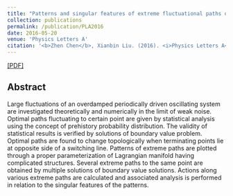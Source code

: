 ```yaml
---
title: "Patterns and singular features of extreme fluctuational paths of a periodically driven system"
collection: publications
permalink: /publication/PLA2016
date: 2016-05-20
venue: 'Physics Letters A'
citation: '<b>Zhen Chen</b>, Xianbin Liu. (2016). <i>Physics Letters A</i>, 380: 22-823.'
---
```



[[PDF]](http://MAGICzhen.github.io/files/PLA2016.pdf)

## Abstract
Large fluctuations of an overdamped periodically driven oscillating system are investigated theoretically and numerically in the limit of weak noise. Optimal paths fluctuating to certain point are given by statistical analysis using the concept of prehistory probability distribution. The validity of statistical results is verified by solutions of boundary value problem. Optimal paths are found to change topologically when terminating points lie at opposite side of a switching line. Patterns of extreme paths are plotted through a proper parameterization of Lagrangian manifold having complicated structures. Several extreme paths to the same point are obtained by multiple solutions of boundary value solutions. Actions along various extreme paths are calculated and associated analysis is performed in relation to the singular features of the patterns.
